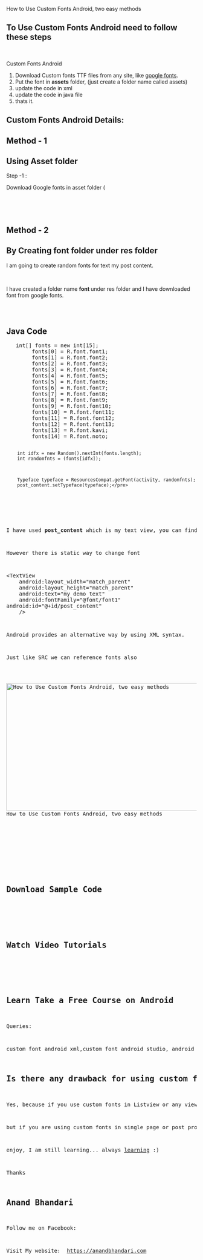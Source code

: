 <p>How to Use Custom Fonts Android, two easy methods</p>
<h2>To Use Custom Fonts Android need to follow these steps</h2>
<p>&nbsp;</p>
<p>Custom Fonts Android</p>
<ol>
	<li>Download Custom fonts TTF files from any site, like <a href="https://fonts.google.com/">google fonts</a>.</li>
	<li>Put the font in <strong>assets</strong> folder, (just create a folder name called assets)</li>
	<li>update the code in xml</li>
	<li>update the code in java file</li>
	<li>thats it.</li>
</ol>
<h2>Custom Fonts Android Details:</h2>
<h2>Method - 1</h2>
<h2>Using Asset folder</h2>
<p>Step -1 :</p>
<p>Download Google fonts in asset folder (</p>
<p>&nbsp;</p>
<p>&nbsp;</p>
<h2>Method - 2</h2>
<h2>By Creating font folder under res folder</h2>
<p>I am going to create random fonts for text my post content.</p>
<p>&nbsp;</p>
<p>I have created a folder name <strong>font </strong>under res folder and I have downloaded font from google fonts.</p>
<p id="BWVpxsg"><img class="alignnone size-full wp-image-426 " src="https://learnoye.com/wp-content/uploads/2018/05/img_5b018cda3315c.png" alt="" /></p>
<p>&nbsp;</p>
<h2>Java Code</h2>
<pre class="lang:java decode:true ">   int[] fonts = new int[15];
        fonts[0] = R.font.font1;
        fonts[1] = R.font.font2;
        fonts[2] = R.font.font3;
        fonts[3] = R.font.font4;
        fonts[4] = R.font.font5;
        fonts[5] = R.font.font6;
        fonts[6] = R.font.font7;
        fonts[7] = R.font.font8;
        fonts[8] = R.font.font9;
        fonts[9] = R.font.font10;
        fonts[10] = R.font.font11;
        fonts[11] = R.font.font12;
        fonts[12] = R.font.font13;
        fonts[13] = R.font.kavi;
        fonts[14] = R.font.noto;


        int idfx = new Random().nextInt(fonts.length);
        int randomfnts = (fonts[idfx]);



        Typeface typeface = ResourcesCompat.getFont(activity, randomfnts);
        post_content.setTypeface(typeface);</pre>
<p>&nbsp;</p>
<p>I have used <strong>post_content</strong> which is my text view, you can find it by findviewbyid</p>
<p>However there is static way to change font</p>
<pre class="lang:xhtml decode:true">&lt;TextView
    android:layout_width="match_parent"
    android:layout_height="match_parent"
    android:text="my demo text"
    android:fontFamily="@font/font1"
android:id="@+id/post_content"
    /&gt;</pre>
<p>Android provides an alternative way by using XML syntax.</p>
<p>Just like SRC we can reference fonts also</p>

<img class="wp-image-429 size-full" src="https://learnoye.com/wp-content/uploads/2018/05/img_5b018ed2788a8.png" alt="How to Use Custom Fonts Android, two easy methods" width="651" height="337" /> How to Use Custom Fonts Android, two easy methods

<p id="mRIbvdp"> </p>
<p>&nbsp;</p>
<h2>Download Sample Code</h2>
<p>&nbsp;</p>
<h2>Watch Video Tutorials</h2>
<p>&nbsp;</p>
<h2>Learn Take a Free Course on Android</h2>
<p>Queries: </p>
<p>custom font android xml,custom font android studio, android custom font for whole application, android fonts list,android font xml, android custom font textview, how to change font style in android xml, android font family</p>
<h2>Is there any drawback for using custom fonts in android</h2>
<p>Yes, because if you use custom fonts in Listview or any view which is dynamically added at run time. for example populating listview with very long text and at runtime the  font is applied at that time, it may cause lag or performance issue or may be app freeze.</p>
<p>but if you are using custom fonts in single page or post process of any task then it will work fine. Even if you use edittext and custom font it will work</p>
<p>enjoy, I am still learning... always <a href="https://learnoye.com">learning</a> :)</p>
<p>Thanks</p>
<h2 class="entry-title">Anand Bhandari</h2>
<p>Follow me on Facebook:</p>
<p>Visit My website:  <a href="https://anandbhandari.com">https://anandbhandari.com</a></p>
<p>&nbsp;</p>
